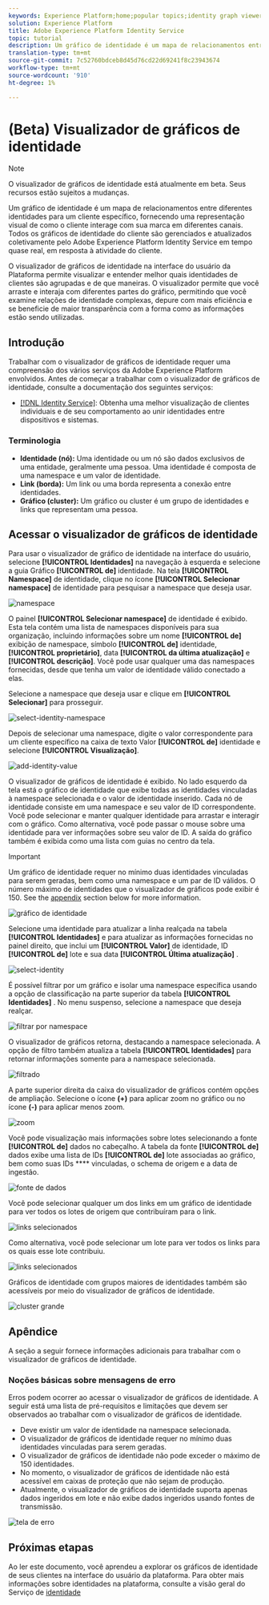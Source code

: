 ```yaml
---
keywords: Experience Platform;home;popular topics;identity graph viewer;Identity graph viewer;graph viewer;Graph viewer;identity namespace;Identity namespace;identity;Identity;Identity service;identity service
solution: Experience Platform
title: Adobe Experience Platform Identity Service
topic: tutorial
description: Um gráfico de identidade é um mapa de relacionamentos entre diferentes identidades para um cliente específico, fornecendo uma representação visual de como o cliente interage com sua marca em diferentes canais.
translation-type: tm+mt
source-git-commit: 7c52760bdceb8d45d76cd22d69241f8c23943674
workflow-type: tm+mt
source-wordcount: '910'
ht-degree: 1%

---
```



# (Beta) Visualizador de gráficos de identidade

>[!NOTE]
>
>O visualizador de gráficos de identidade está atualmente em beta. Seus recursos estão sujeitos a mudanças.

Um gráfico de identidade é um mapa de relacionamentos entre diferentes identidades para um cliente específico, fornecendo uma representação visual de como o cliente interage com sua marca em diferentes canais. Todos os gráficos de identidade do cliente são gerenciados e atualizados coletivamente pelo Adobe Experience Platform Identity Service em tempo quase real, em resposta à atividade do cliente.

O visualizador de gráficos de identidade na interface do usuário da Plataforma permite visualizar e entender melhor quais identidades de clientes são agrupadas e de que maneiras. O visualizador permite que você arraste e interaja com diferentes partes do gráfico, permitindo que você examine relações de identidade complexas, depure com mais eficiência e se beneficie de maior transparência com a forma como as informações estão sendo utilizadas.

## Introdução

Trabalhar com o visualizador de gráficos de identidade requer uma compreensão dos vários serviços da Adobe Experience Platform envolvidos. Antes de começar a trabalhar com o visualizador de gráficos de identidade, consulte a documentação dos seguintes serviços:

- [[!DNL Identity Service]](../home.md): Obtenha uma melhor visualização de clientes individuais e de seu comportamento ao unir identidades entre dispositivos e sistemas.

### Terminologia

- **Identidade (nó):** Uma identidade ou um nó são dados exclusivos de uma entidade, geralmente uma pessoa. Uma identidade é composta de uma namespace e um valor de identidade.
- **Link (borda):** Um link ou uma borda representa a conexão entre identidades.
- **Gráfico (cluster):** Um gráfico ou cluster é um grupo de identidades e links que representam uma pessoa.

## Acessar o visualizador de gráficos de identidade

Para usar o visualizador de gráfico de identidade na interface do usuário, selecione **[!UICONTROL Identidades]** na navegação à esquerda e selecione a guia Gráfico **[!UICONTROL de]** identidade. Na tela **[!UICONTROL Namespace]** de identidade, clique no ícone **[!UICONTROL Selecionar namespace]** de identidade para pesquisar a namespace que deseja usar.

![namespace](../images/identity-graph-viewer/identity-namespace.png)

O painel **[!UICONTROL Selecionar namespace]** de identidade é exibido. Esta tela contém uma lista de namespaces disponíveis para sua organização, incluindo informações sobre um nome **[!UICONTROL de]** exibição de namespace, símbolo **[!UICONTROL de]** identidade, **[!UICONTROL proprietário]**, data **[!UICONTROL da última atualização]** e **[!UICONTROL descrição]**. Você pode usar qualquer uma das namespaces fornecidas, desde que tenha um valor de identidade válido conectado a elas.

Selecione a namespace que deseja usar e clique em **[!UICONTROL Selecionar]** para prosseguir.

![select-identity-namespace](../images/identity-graph-viewer/select-identity-namespace.png)

Depois de selecionar uma namespace, digite o valor correspondente para um cliente específico na caixa de texto Valor **[!UICONTROL de]** identidade e selecione **[!UICONTROL Visualização]**.

![add-identity-value](../images/identity-graph-viewer/identity-value-filled.png)

O visualizador de gráficos de identidade é exibido. No lado esquerdo da tela está o gráfico de identidade que exibe todas as identidades vinculadas à namespace selecionada e o valor de identidade inserido. Cada nó de identidade consiste em uma namespace e seu valor de ID correspondente. Você pode selecionar e manter qualquer identidade para arrastar e interagir com o gráfico. Como alternativa, você pode passar o mouse sobre uma identidade para ver informações sobre seu valor de ID. A saída do gráfico também é exibida como uma lista com guias no centro da tela.

>[!IMPORTANT]
>
>Um gráfico de identidade requer no mínimo duas identidades vinculadas para serem geradas, bem como uma namespace e um par de ID válidos. O número máximo de identidades que o visualizador de gráficos pode exibir é 150. See the [appendix](#appendix) section below for more information.

![gráfico de identidade](../images/identity-graph-viewer/graph-viewer.png)

Selecione uma identidade para atualizar a linha realçada na tabela **[!UICONTROL Identidades]** e para atualizar as informações fornecidas no painel direito, que inclui um **[!UICONTROL Valor]** de identidade, ID **[!UICONTROL de]** lote e sua data **[!UICONTROL Última atualização]** .

![select-identity](../images/identity-graph-viewer/select-identity.png)

É possível filtrar por um gráfico e isolar uma namespace específica usando a opção de classificação na parte superior da tabela **[!UICONTROL Identidades]** . No menu suspenso, selecione a namespace que deseja realçar.

![filtrar por namespace](../images/identity-graph-viewer/filter-namespace.png)

O visualizador de gráficos retorna, destacando a namespace selecionada. A opção de filtro também atualiza a tabela **[!UICONTROL Identidades]** para retornar informações somente para a namespace selecionada.

![filtrado](../images/identity-graph-viewer/filtered.png)

A parte superior direita da caixa do visualizador de gráficos contém opções de ampliação. Selecione o ícone **(+)** para aplicar zoom no gráfico ou no ícone **(-)** para aplicar menos zoom.

![zoom](../images/identity-graph-viewer/zoom.png)

Você pode visualização mais informações sobre lotes selecionando a fonte **[!UICONTROL de]** dados no cabeçalho. A tabela da fonte **[!UICONTROL de]** dados exibe uma lista de IDs **[!UICONTROL de]** lote associadas ao gráfico, bem como suas IDs **** vinculadas, o schema de origem e a data de ingestão.

![fonte de dados](../images/identity-graph-viewer/data-source-table.png)

Você pode selecionar qualquer um dos links em um gráfico de identidade para ver todos os lotes de origem que contribuíram para o link.

![links selecionados](../images/identity-graph-viewer/select-edge.png)

Como alternativa, você pode selecionar um lote para ver todos os links para os quais esse lote contribuiu.

![links selecionados](../images/identity-graph-viewer/select-batch.png)

Gráficos de identidade com grupos maiores de identidades também são acessíveis por meio do visualizador de gráficos de identidade.

![cluster grande](../images/identity-graph-viewer/large-cluster.png)

## Apêndice

A seção a seguir fornece informações adicionais para trabalhar com o visualizador de gráficos de identidade.

### Noções básicas sobre mensagens de erro

Erros podem ocorrer ao acessar o visualizador de gráficos de identidade. A seguir está uma lista de pré-requisitos e limitações que devem ser observados ao trabalhar com o visualizador de gráficos de identidade.

- Deve existir um valor de identidade na namespace selecionada.
- O visualizador de gráficos de identidade requer no mínimo duas identidades vinculadas para serem geradas.
- O visualizador de gráficos de identidade não pode exceder o máximo de 150 identidades.
- No momento, o visualizador de gráficos de identidade não está acessível em caixas de proteção que não sejam de produção.
- Atualmente, o visualizador de gráficos de identidade suporta apenas dados ingeridos em lote e não exibe dados ingeridos usando fontes de transmissão.

![tela de erro](../images/identity-graph-viewer/error-screen.png)

## Próximas etapas

Ao ler este documento, você aprendeu a explorar os gráficos de identidade de seus clientes na interface do usuário da plataforma. Para obter mais informações sobre identidades na plataforma, consulte a visão geral do Serviço de [identidade](../home.md)